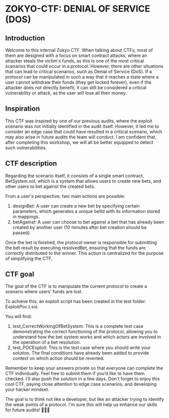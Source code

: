 # ZOKYO-CTF: DENIAL OF SERVICE (DOS)

## Introduction 

Welcome to this internal Zokyo CTF. When talking about CTFs, most of them are designed with a focus on smart contract attacks, where an attacker steals the victim's funds, as this is one of the most critical scenarios that could occur in a protocol. However, there are other situations that can lead to critical scenarios, such as Denial of Service (DoS). If a protocol can be manipulated in such a way that it reaches a state where a user cannot withdraw their funds (they get locked forever), even if the attacker does not directly benefit, it can still be considered a critical vulnerability or attack, as the user will lose all their money.

## Inspiration

This CTF was inspired by one of our previous audits, where the exploit scenario was not initially identified in the audit itself. However, it led me to consider an edge case that could have resulted in a critical scenario, which may also arise in future audits the team will conduct. I am confident that, after completing this workshop, we will all be better equipped to detect such vulnerabilities.

## CTF description

Regarding the scenario itself, it consists of a single smart contract, BetSystem.sol, which is a system that allows users to create new bets, and other users to bet against the created bets.

From a user's perspective, two main actions are possible: 

1. designBet: A user can create a new bet by specifying certain parameters, which generates a unique betId with its information stored in mappings. 
2. betAgainst: A user can choose to bet against a bet that has already been created by another user (10 minutes after bet creation should be passed).

Once the bet is finished, the protocol owner is responsible for submitting the bet result by executing resolvedBet, ensuring that the funds are correctly distributed to the winner. This action is centralized for the purpose of simplifying the CTF.

## CTF goal
The goal of the CTF is to manipulate the current protocol to create a scenario where users' funds are lost. 

To achieve this, an exploit script has been created in the test folder: ExploitPoc.t.sol. 

You will find: 
1. test_CorrectWorkingOfBetSystem: This is a complete test case demonstrating the correct functioning of the protocol, allowing you to understand how the bet system works and which actors are involved in the operation of a bet resolution. 
2. test_POCExploit: This is the test case where you should write your solution. The final conditions have already been added to provide context on which action should be reverted.

Remember to keep your answers private so that everyone can complete the CTF individually. Feel free to submit them if you’d like to have them checked. I'll also push the solution in a few days. Don't forget to enjoy this cool CTF, paying close attention to edge case scenarios, and developing your hacker mindset. 

The goal is to think not like a developer, but like an attacker trying to identify the weak points of a protocol. I'm sure this will help us enhance our skills for future audits! 🚀🚀🚀